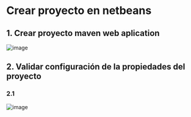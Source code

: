 # Crear proyecto en netbeans


## 1. Crear proyecto maven web aplication

![image](https://user-images.githubusercontent.com/31961588/192114602-91d33377-8e4f-46af-bad3-5f2d83e146a9.png)


## 2. Validar configuración de la propiedades del proyecto

### 2.1

![image](https://user-images.githubusercontent.com/31961588/192114869-9e3692c5-c6a6-48c9-9767-f3dce6a765fb.png)
